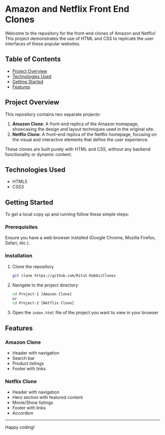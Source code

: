# Amazon and Netflix Front End Clones

Welcome to the repository for the front-end clones of Amazon and Netflix! This project demonstrates the use of HTML and CSS to replicate the user interfaces of these popular websites. 

## Table of Contents
- [Project Overview](#project-overview)
- [Technologies Used](#technologies-used)
- [Getting Started](#getting-started)
- [Features](#features)

## Project Overview

This repository contains two separate projects:
1. **Amazon Clone**: A front-end replica of the Amazon homepage, showcasing the design and layout techniques used in the original site.
2. **Netflix Clone**: A front-end replica of the Netflix homepage, focusing on the visual and interactive elements that define the user experience.

These clones are built purely with HTML and CSS, without any backend functionality or dynamic content.

## Technologies Used

- HTML5
- CSS3

## Getting Started

To get a local copy up and running follow these simple steps:

### Prerequisites

Ensure you have a web browser installed (Google Chrome, Mozilla Firefox, Safari, etc.).

### Installation

1. Clone the repository
    ```sh
    git clone https://github.com/Ritul-Habbi/Clones
    ```
2. Navigate to the project directory
    ```sh
    cd Project-1 [Amazon Clone]
    or
    cd Project-2 [Netflix Clone]
    ```
3. Open the `index.html` file of the project you want to view in your browser


## Features

### Amazon Clone
- Header with navigation
- Search bar
- Product listings
- Footer with links

### Netflix Clone
- Header with navigation
- Hero section with featured content
- Movie/Show listings
- Footer with links
- Accordion

---

Happy coding!


